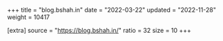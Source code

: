 +++
title = "blog.bshah.in"
date = "2022-03-22"
updated = "2022-11-28"
weight = 10417

[extra]
source = "https://blog.bshah.in/"
ratio = 32
size = 10
+++
